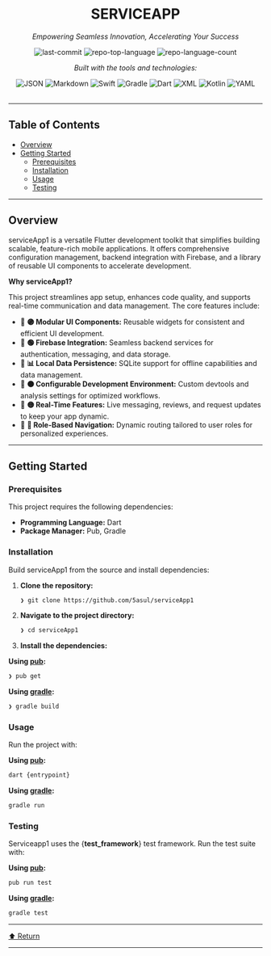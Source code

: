 <div id="top">

<!-- HEADER STYLE: CLASSIC -->
<div align="center">


# SERVICEAPP

<em>Empowering Seamless Innovation, Accelerating Your Success</em>

<!-- BADGES -->
<img src="https://img.shields.io/github/last-commit/5asul/serviceApp1?style=flat&logo=git&logoColor=white&color=0080ff" alt="last-commit">
<img src="https://img.shields.io/github/languages/top/5asul/serviceApp1?style=flat&color=0080ff" alt="repo-top-language">
<img src="https://img.shields.io/github/languages/count/5asul/serviceApp1?style=flat&color=0080ff" alt="repo-language-count">

<em>Built with the tools and technologies:</em>

<img src="https://img.shields.io/badge/JSON-000000.svg?style=flat&logo=JSON&logoColor=white" alt="JSON">
<img src="https://img.shields.io/badge/Markdown-000000.svg?style=flat&logo=Markdown&logoColor=white" alt="Markdown">
<img src="https://img.shields.io/badge/Swift-F05138.svg?style=flat&logo=Swift&logoColor=white" alt="Swift">
<img src="https://img.shields.io/badge/Gradle-02303A.svg?style=flat&logo=Gradle&logoColor=white" alt="Gradle">
<img src="https://img.shields.io/badge/Dart-0175C2.svg?style=flat&logo=Dart&logoColor=white" alt="Dart">
<img src="https://img.shields.io/badge/XML-005FAD.svg?style=flat&logo=XML&logoColor=white" alt="XML">
<img src="https://img.shields.io/badge/Kotlin-7F52FF.svg?style=flat&logo=Kotlin&logoColor=white" alt="Kotlin">
<img src="https://img.shields.io/badge/YAML-CB171E.svg?style=flat&logo=YAML&logoColor=white" alt="YAML">

</div>
<br>

---

## Table of Contents

- [Overview](#overview)
- [Getting Started](#getting-started)
    - [Prerequisites](#prerequisites)
    - [Installation](#installation)
    - [Usage](#usage)
    - [Testing](#testing)

---

## Overview

serviceApp1 is a versatile Flutter development toolkit that simplifies building scalable, feature-rich mobile applications. It offers comprehensive configuration management, backend integration with Firebase, and a library of reusable UI components to accelerate development.

**Why serviceApp1?**

This project streamlines app setup, enhances code quality, and supports real-time communication and data management. The core features include:

- 🧩 **🟣 Modular UI Components:** Reusable widgets for consistent and efficient UI development.
- 🚀 **🟢 Firebase Integration:** Seamless backend services for authentication, messaging, and data storage.
- 📱 **📊 Local Data Persistence:** SQLite support for offline capabilities and data management.
- 🔧 **🟠 Configurable Development Environment:** Custom devtools and analysis settings for optimized workflows.
- 🔄 **🟡 Real-Time Features:** Live messaging, reviews, and request updates to keep your app dynamic.
- 🎯 **🔵 Role-Based Navigation:** Dynamic routing tailored to user roles for personalized experiences.

---

## Getting Started

### Prerequisites

This project requires the following dependencies:

- **Programming Language:** Dart
- **Package Manager:** Pub, Gradle

### Installation

Build serviceApp1 from the source and install dependencies:

1. **Clone the repository:**

    ```sh
    ❯ git clone https://github.com/5asul/serviceApp1
    ```

2. **Navigate to the project directory:**

    ```sh
    ❯ cd serviceApp1
    ```

3. **Install the dependencies:**

**Using [pub](https://dart.dev/):**

```sh
❯ pub get
```
**Using [gradle](https://gradle.org/):**

```sh
❯ gradle build
```

### Usage

Run the project with:

**Using [pub](https://dart.dev/):**

```sh
dart {entrypoint}
```
**Using [gradle](https://gradle.org/):**

```sh
gradle run
```

### Testing

Serviceapp1 uses the {__test_framework__} test framework. Run the test suite with:

**Using [pub](https://dart.dev/):**

```sh
pub run test
```
**Using [gradle](https://gradle.org/):**

```sh
gradle test
```

---

<div align="left"><a href="#top">⬆ Return</a></div>

---
